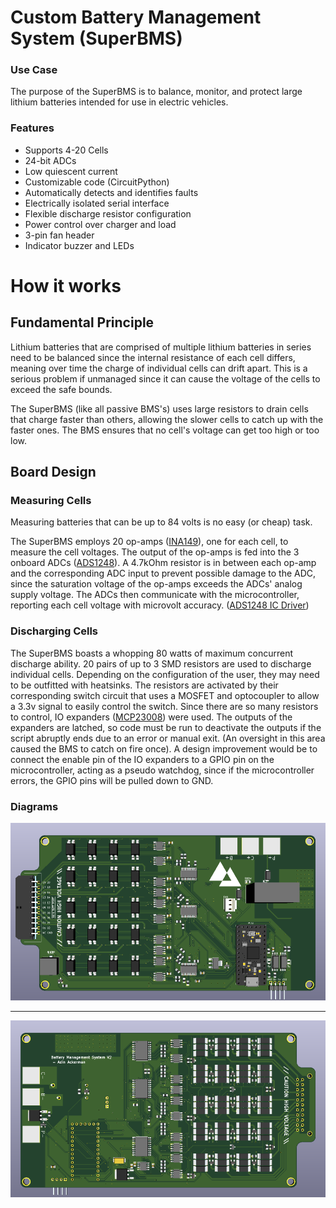 # Custom Battery Management System (SuperBMS)

### Use Case
The purpose of the SuperBMS is to balance, monitor, and protect large lithium batteries intended for use in electric vehicles.

### Features
 - Supports 4-20 Cells
 - 24-bit ADCs
 - Low quiescent current
 - Customizable code (CircuitPython)
 - Automatically detects and identifies faults
 - Electrically isolated serial interface
 - Flexible discharge resistor configuration
 - Power control over charger and load
 - 3-pin fan header
 - Indicator buzzer and LEDs

# How it works

## Fundamental Principle

Lithium batteries that are comprised of multiple lithium batteries in series need to be balanced since the internal resistance of each cell differs, meaning over time the charge of individual cells can drift apart. This is a serious problem if unmanaged since it can cause the voltage of the cells to exceed the safe bounds.

The SuperBMS (like all passive BMS's) uses large resistors to drain cells that charge faster than others, allowing the slower cells to catch up with the faster ones. The BMS ensures that no cell's voltage can get too high or too low.

## Board Design

### Measuring Cells

Measuring batteries that can be up to 84 volts is no easy (or cheap) task.

The SuperBMS employs 20 op-amps ([INA149](https://www.ti.com/lit/ds/symlink/ina149.pdf?ts=1596011892251&ref_url=https%253A%252F%252Fwww.google.com%252F)), one for each cell, to measure the cell voltages. The output of the op-amps is fed into the 3 onboard ADCs ([ADS1248](https://www.ti.com/lit/ds/symlink/ads1248.pdf?ts=1596755210613&ref_url=https%253A%252F%252Fwww.ti.com%252Fproduct%252FADS1248)). A 4.7kOhm resistor is in between each op-amp and the corresponding ADC input to prevent possible damage to the ADC, since the saturation voltage of the op-amps exceeds the ADCs' analog supply voltage.
The ADCs then communicate with the microcontroller, reporting each cell voltage with microvolt accuracy. ([ADS1248 IC Driver](https://github.com/AdinAck/ADS1248-CircuitPython))

### Discharging Cells

The SuperBMS boasts a whopping 80 watts of maximum concurrent discharge ability. 20 pairs of up to 3 SMD resistors are used to discharge individual cells. Depending on the configuration of the user, they may need to be outfitted with heatsinks. The resistors are activated by their corresponding switch circuit that uses a MOSFET and optocoupler to allow a 3.3v signal to easily control the switch. Since there are so many resistors to control, IO expanders ([MCP23008](https://ww1.microchip.com/downloads/en/DeviceDoc/MCP23008-MCP23S08-Data-Sheet-20001919F.pdf)) were used. The outputs of the expanders are latched, so code must be run to deactivate the outputs if the script abruptly ends due to an error or manual exit. (An oversight in this area caused the BMS to catch on fire once). A design improvement would be to connect the enable pin of the IO expanders to a GPIO pin on the microcontroller, acting as a pseudo watchdog, since if the microcontroller errors, the GPIO pins will be pulled down to GND.

### Diagrams

![](3.png)
***
![](4.png)
